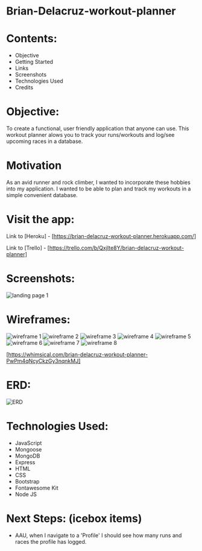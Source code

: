 # Brian-Delacruz-workout-planner

# Contents: 

 - Objective
 - Getting Started
 - Links
 - Screenshots
 - Technologies Used
 - Credits

# Objective:
To create a functional, user friendly application that anyone can use. This workout planner alows you to track your runs/workouts and log/see upcoming races in a database. 

# Motivation 
As an avid runner and rock climber, I wanted to incorporate these hobbies into my application. I wanted to be able to plan and track my workouts in a simple convenient database. 

# Visit the app: 
Link to [Heroku] - [https://brian-delacruz-workout-planner.herokuapp.com/]

Link to [Trello] - [https://trello.com/b/QxjIte8Y/brian-delacruz-workout-planner]

# Screenshots: 

![landing page 1](assests/img/../../public/images/assests/runner.png)


# Wireframes:
![wireframe 1](assests/img/../../public/images/assests/wireframe-1.png)
![wireframe 2](assests/img/../../public/images/assests/wireframe-2.png)
![wireframe 3](assests/img/../../public/images/assests/wireframe-3.png)
![wireframe 4](assests/img/../../public/images/assests/wireframe-4.png)
![wireframe 5](assests/img/../../public/images/assests/wireframe-5.png)
![wireframe 6](assests/img/../../public/images/assests/wireframe-6.png)
![wireframe 7](assests/img/../../public/images/assests/wireframe-7.png)
![wireframe 8](assests/img/../../public/images/assests/wireframe-8.png)

[https://whimsical.com/brian-delacruz-workout-planner-PwPm4qNcyCkzGy3nqnkMJ]

# ERD: 
![ERD](public/images/assests/ERD.png)

# Technologies Used:
- JavaScript
- Mongoose
- MongoDB
- Express
- HTML
- CSS
- Bootstrap
- Fontawesome Kit
- Node JS


# Next Steps: (icebox items)

- AAU, when I navigate to a 'Profile' I should see how many runs and races the profile has logged. 
